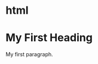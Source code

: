 # html
<!DOCTYPE html>
<html>
<body>

<h1>My First Heading</h1>

<p>My first paragraph.</p>

</body>
</html
